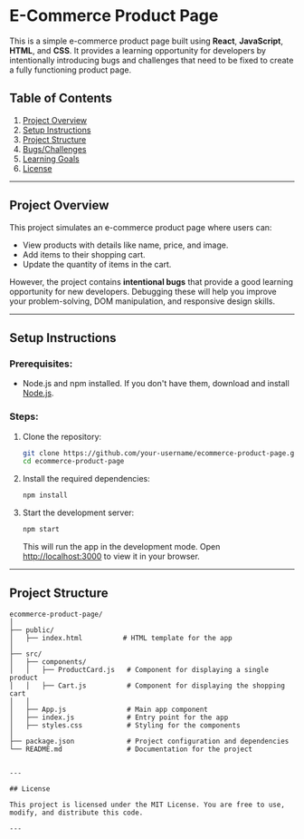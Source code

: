 # E-Commerce Product Page

This is a simple e-commerce product page built using **React**, **JavaScript**, **HTML**, and **CSS**. It provides a learning opportunity for developers by intentionally introducing bugs and challenges that need to be fixed to create a fully functioning product page.

## Table of Contents
1. [Project Overview](#project-overview)
2. [Setup Instructions](#setup-instructions)
3. [Project Structure](#project-structure)
4. [Bugs/Challenges](#bugs-challenges)
5. [Learning Goals](#learning-goals)
6. [License](#license)

---

## Project Overview

This project simulates an e-commerce product page where users can:
- View products with details like name, price, and image.
- Add items to their shopping cart.
- Update the quantity of items in the cart.
  
However, the project contains **intentional bugs** that provide a good learning opportunity for new developers. Debugging these will help you improve your problem-solving, DOM manipulation, and responsive design skills.

---

## Setup Instructions

### Prerequisites:
- Node.js and npm installed. If you don't have them, download and install [Node.js](https://nodejs.org/).

### Steps:

1. Clone the repository:
    ```bash
    git clone https://github.com/your-username/ecommerce-product-page.git
    cd ecommerce-product-page
    ```

2. Install the required dependencies:
    ```bash
    npm install
    ```

3. Start the development server:
    ```bash
    npm start
    ```
    This will run the app in the development mode. Open [http://localhost:3000](http://localhost:3000) to view it in your browser.

---

## Project Structure

```plaintext
ecommerce-product-page/
│
├── public/
│   ├── index.html          # HTML template for the app
│
├── src/
│   ├── components/
│   │   ├── ProductCard.js   # Component for displaying a single product
│   │   ├── Cart.js          # Component for displaying the shopping cart
│   │
│   ├── App.js               # Main app component
│   ├── index.js             # Entry point for the app
│   ├── styles.css           # Styling for the components
│
├── package.json             # Project configuration and dependencies
└── README.md                # Documentation for the project


---

## License

This project is licensed under the MIT License. You are free to use, modify, and distribute this code.

---
